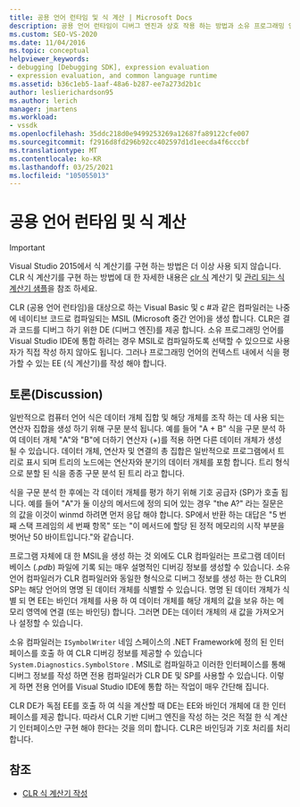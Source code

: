 ```yaml
---
title: 공용 언어 런타임 및 식 계산 | Microsoft Docs
description: 공용 언어 런타임이 디버그 엔진과 상호 작용 하는 방법과 소유 프로그래밍 언어를 Visual Studio IDE에 통합 하는 방법에 대해 알아봅니다.
ms.custom: SEO-VS-2020
ms.date: 11/04/2016
ms.topic: conceptual
helpviewer_keywords:
- debugging [Debugging SDK], expression evaluation
- expression evaluation, and common language runtime
ms.assetid: b36c1eb5-1aaf-48a6-b287-ee7a273d2b1c
author: leslierichardson95
ms.author: lerich
manager: jmartens
ms.workload:
- vssdk
ms.openlocfilehash: 35ddc218d0e9499253269a12687fa89122cfe007
ms.sourcegitcommit: f2916d8fd296b92cc402597d1d1eecda4f6cccbf
ms.translationtype: MT
ms.contentlocale: ko-KR
ms.lasthandoff: 03/25/2021
ms.locfileid: "105055013"
---
```

# <a name="common-language-runtime-and-expression-evaluation"></a>공용 언어 런타임 및 식 계산
> [!IMPORTANT]
> Visual Studio 2015에서 식 계산기를 구현 하는 방법은 더 이상 사용 되지 않습니다. CLR 식 계산기를 구현 하는 방법에 대 한 자세한 내용은 [clr 식](https://github.com/Microsoft/ConcordExtensibilitySamples/wiki/CLR-Expression-Evaluators) 계산기 및 [관리 되는 식 계산기 샘플](https://github.com/Microsoft/ConcordExtensibilitySamples/wiki/Managed-Expression-Evaluator-Sample)을 참조 하세요.

 CLR (공용 언어 런타임)을 대상으로 하는 Visual Basic 및 c #과 같은 컴파일러는 나중에 네이티브 코드로 컴파일되는 MSIL (Microsoft 중간 언어)을 생성 합니다. CLR은 결과 코드를 디버그 하기 위한 DE (디버그 엔진)를 제공 합니다. 소유 프로그래밍 언어를 Visual Studio IDE에 통합 하려는 경우 MSIL로 컴파일하도록 선택할 수 있으므로 사용자가 직접 작성 하지 않아도 됩니다. 그러나 프로그래밍 언어의 컨텍스트 내에서 식을 평가할 수 있는 EE (식 계산기)를 작성 해야 합니다.

## <a name="discussion"></a>토론(Discussion)
 일반적으로 컴퓨터 언어 식은 데이터 개체 집합 및 해당 개체를 조작 하는 데 사용 되는 연산자 집합을 생성 하기 위해 구문 분석 됩니다. 예를 들어 "A + B" 식을 구문 분석 하 여 데이터 개체 "A"와 "B"에 더하기 연산자 (+)를 적용 하면 다른 데이터 개체가 생성 될 수 있습니다. 데이터 개체, 연산자 및 연결의 총 집합은 일반적으로 프로그램에서 트리로 표시 되며 트리의 노드에는 연산자와 분기의 데이터 개체를 포함 합니다. 트리 형식으로 분할 된 식을 종종 구문 분석 된 트리 라고 합니다.

 식을 구문 분석 한 후에는 각 데이터 개체를 평가 하기 위해 기호 공급자 (SP)가 호출 됩니다. 예를 들어 "A"가 둘 이상의 메서드에 정의 되어 있는 경우 "the A?" 라는 질문은 의 값을 이것이 winmd 하려면 먼저 응답 해야 합니다. SP에서 반환 하는 대답은 "5 번째 스택 프레임의 세 번째 항목" 또는 "이 메서드에 할당 된 정적 메모리의 시작 부분을 벗어난 50 바이트입니다."와 같습니다.

 프로그램 자체에 대 한 MSIL을 생성 하는 것 외에도 CLR 컴파일러는 프로그램 데이터베이스 (*.pdb*) 파일에 기록 되는 매우 설명적인 디버깅 정보를 생성할 수 있습니다. 소유 언어 컴파일러가 CLR 컴파일러와 동일한 형식으로 디버그 정보를 생성 하는 한 CLR의 SP는 해당 언어의 명명 된 데이터 개체를 식별할 수 있습니다. 명명 된 데이터 개체가 식별 되 면 EE는 바인더 개체를 사용 하 여 데이터 개체를 해당 개체의 값을 보유 하는 메모리 영역에 연결 (또는 바인딩) 합니다. 그러면 DE는 데이터 개체의 새 값을 가져오거나 설정할 수 있습니다.

 소유 컴파일러는 `ISymbolWriter` 네임 스페이스의 .NET Framework에 정의 된 인터페이스를 호출 하 여 CLR 디버깅 정보를 제공할 수 있습니다 `System.Diagnostics.SymbolStore` . MSIL로 컴파일하고 이러한 인터페이스를 통해 디버그 정보를 작성 하면 전용 컴파일러가 CLR DE 및 SP를 사용할 수 있습니다. 이렇게 하면 전용 언어를 Visual Studio IDE에 통합 하는 작업이 매우 간단해 집니다.

 CLR DE가 독점 EE를 호출 하 여 식을 계산할 때 DE는 EE와 바인더 개체에 대 한 인터페이스를 제공 합니다. 따라서 CLR 기반 디버그 엔진을 작성 하는 것은 적절 한 식 계산기 인터페이스만 구현 해야 한다는 것을 의미 합니다. CLR은 바인딩과 기호 처리를 처리 합니다.

## <a name="see-also"></a>참조
- [CLR 식 계산기 작성](../../extensibility/debugger/writing-a-common-language-runtime-expression-evaluator.md)

